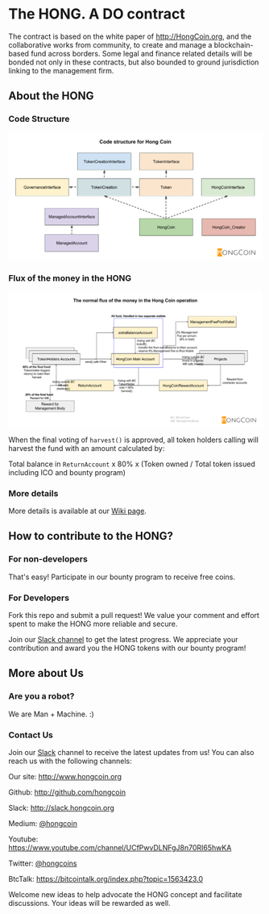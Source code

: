 The HONG.  A DO contract
========================
The contract is based on the white paper of http://HongCoin.org, and the collaborative works from community, to create and manage a blockchain-based fund across borders. Some legal and finance related details will be bonded not only in these contracts, but also bounded to ground jurisdiction linking to the management firm.


## About the HONG

### Code Structure
![Code Structure](images/HongCoin_solidity.png)


### Flux of the money in the HONG
![Flux of the money in the HONG](images/HongCoin_moneyFlow.png)

When the final voting of `harvest()` is approved, all token holders calling will harvest the fund with an amount calculated by:

Total balance in `ReturnAccount` x 80% x (Token owned / Total token issued including ICO and bounty program)


### More details
More details is available at our [Wiki page](https://github.com/hongcoin/DO/wiki).


## How to contribute to the HONG?

### For non-developers

That's easy! Participate in our bounty program to receive free coins.

### For Developers

Fork this repo and submit a pull request! We value your comment and effort spent to make the HONG more reliable and secure.

Join our [Slack channel](http://slack.hongcoin.org) to get the latest progress. We appreciate your contribution and award you the HONG tokens with our bounty program!


## More about Us

### Are you a robot?

We are Man + Machine. :)

### Contact Us

Join our [Slack](http://slack.hongcoin.org) channel to receive the latest updates from us! You can also reach us with the following channels:

Our site: http://www.hongcoin.org

Github: http://github.com/hongcoin

Slack: http://slack.hongcoin.org

Medium: [@hongcoin](https://medium.com/@hongcoin)

Youtube: https://www.youtube.com/channel/UCfPwvDLNFgJ8n70RI65hwKA

Twitter: [@hongcoins](https://twitter.com/hongcoins)

BtcTalk: https://bitcointalk.org/index.php?topic=1563423.0

Welcome new ideas to help advocate the HONG concept and facilitate discussions. Your ideas will be rewarded as well.
